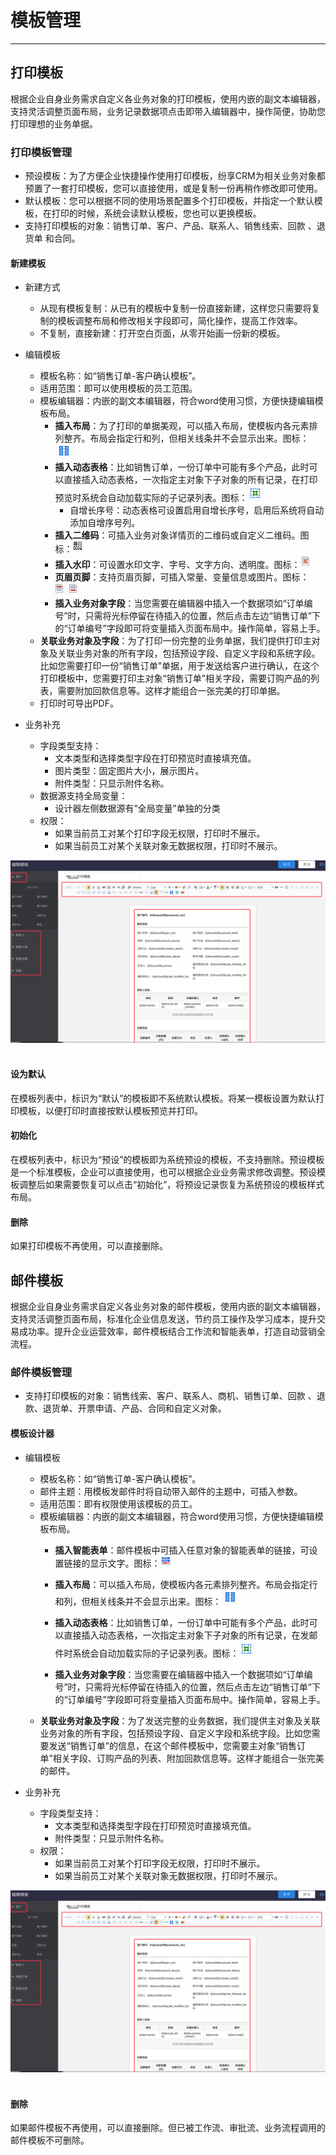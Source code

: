 
# 模板管理

---

## 打印模板
根据企业自身业务需求自定义各业务对象的打印模板，使用内嵌的副文本编辑器，支持灵活调整页面布局，业务记录数据项点击即带入编辑器中，操作简便，协助您打印理想的业务单据。



### 打印模板管理
- 预设模板：为了方便企业快捷操作使用打印模板，纷享CRM为相关业务对象都预置了一套打印模板，您可以直接使用，或是复制一份再稍作修改即可使用。
- 默认模板：您可以根据不同的使用场景配置多个打印模板，并指定一个默认模板，在打印的时候，系统会读默认模板，您也可以更换模板。
- 支持打印模板的对象：销售订单、客户、产品、联系人、销售线索、回款 、退货单 和合同。

#### 新建模板
- 新建方式
    - 从现有模板复制：从已有的模板中复制一份直接新建，这样您只需要将复制的模板调整布局和修改相关字段即可，简化操作，提高工作效率。
    - 不复制，直接新建：打开空白页面，从零开始画一份新的模板。
- 编辑模板
    - 模板名称：如“销售订单-客户确认模板”。
    - 适用范围：即可以使用模板的员工范围。
    - 模板编辑器：内嵌的副文本编辑器，符合word使用习惯，方便快捷编辑模板布局。
        - **插入布局**：为了打印的单据美观，可以插入布局，使模板内各元素排列整齐。布局会指定行和列，但相关线条并不会显示出来。图标：![image](./images/image_1bgvgbl7b1s9k1e0l1jpkknl5aq3h.png)
        - **插入动态表格**：比如销售订单，一份订单中可能有多个产品，此时可以直接插入动态表格，一次指定主对象下子对象的所有记录，在打印预览时系统会自动加载实际的子记录列表。图标：![image](./images/image_1bgvgcfccvvmc4u94n1qa09as3u.png)
            - 自增长序号：动态表格可设置启用自增长序号，启用后系统将自动添加自增序号列。
        - **插入二维码**：可插入业务对象详情页的二维码或自定义二维码。图标：![image_1bqc4k4uk18sk1hqr1vk71ha71enm9.png-0.3kB][1]
        - **插入水印**：可设置水印文字、字号、文字方向、透明度。图标：![image_1bqc4mvq8kko6gr1c2iv6o1pahm.png-0.5kB][2]
        - **页眉页脚**：支持页眉页脚，可插入常量、变量信息或图片。图标：![image_1bqc4o7k3est13ki11cf1qoo1vrr13.png-0.5kB][3]
        - **插入业务对象字段**：当您需要在编辑器中插入一个数据项如“订单编号”时，只需将光标停留在待插入的位置，然后点击左边“销售订单”下的“订单编号”字段即可将变量插入页面布局中。操作简单，容易上手。
    - **关联业务对象及字段**：为了打印一份完整的业务单据，我们提供打印主对象及关联业务对象的所有字段，包括预设字段、自定义字段和系统字段。比如您需要打印一份“销售订单”单据，用于发送给客户进行确认，在这个打印模板中，您需要打印主对象“销售订单”相关字段，需要订购产品的列表，需要附加回款信息等。这样才能组合一张完美的打印单据。
    - 打印时可导出PDF。

- 业务补充  
    - 字段类型支持：
        - 文本类型和选择类型字段在打印预览时直接填充值。
        - 图片类型：固定图片大小，展示图片。
        - 附件类型：只显示附件名称。
    - 数据源支持全局变量：
        - 设计器左侧数据源有“全局变量”单独的分类
    - 权限：
        - 如果当前员工对某个打印字段无权限，打印时不展示。
        - 如果当前员工对某个关联对象无数据权限，打印时不展示。

 ![image](./images/image_1bgvfooc4pcg140r1vomfln1o0s2a.png)
​       

#### 设为默认
在模板列表中，标识为“默认”的模板即不系统默认模板。将某一模板设置为默认打印模板，以便打印时直接按默认模板预览并打印。

#### 初始化
在模板列表中，标识为“预设”的模板即为系统预设的模板，不支持删除。预设模板是一个标准模板，企业可以直接使用，也可以根据企业业务需求修改调整。预设模板调整后如果需要恢复可以点击“初始化”，将预设记录恢复为系统预设的模板样式布局。

#### 删除
如果打印模板不再使用，可以直接删除。

## 邮件模板
根据企业自身业务需求自定义各业务对象的邮件模板，使用内嵌的副文本编辑器，支持灵活调整页面布局，标准化企业信息发送，节约员工操作及学习成本，提升交易成功率。提升企业运营效率，邮件模板结合工作流和智能表单，打造自动营销全流程。

### 邮件模板管理
- 支持打印模板的对象：销售线索、客户、联系人、商机、销售订单、回款 、退款、退货单、开票申请、产品、合同和自定义对象。

#### 模板设计器
- 编辑模板
    - 模板名称：如“销售订单-客户确认模板”。
    - 邮件主题：用模板发邮件时将自动带入邮件的主题中，可插入参数。
    - 适用范围：即有权限使用该模板的员工。
    - 模板编辑器：内嵌的副文本编辑器，符合word使用习惯，方便快捷编辑模板布局。
        - **插入智能表单**：邮件模板中可插入任意对象的智能表单的链接，可设置链接的显示文字。图标：![image_1bqc3um546it1nqkeu644511so9.png-0.2kB][4]
        - **插入布局**：可以插入布局，使模板内各元素排列整齐。布局会指定行和列，但相关线条并不会显示出来。图标：![image](./images/image_1bgvgbl7b1s9k1e0l1jpkknl5aq3h.png)
        - **插入动态表格**：比如销售订单，一份订单中可能有多个产品，此时可以直接插入动态表格，一次指定主对象下子对象的所有记录，在发邮件时系统会自动加载实际的子记录列表。图标：![image](./images/image_1bgvgcfccvvmc4u94n1qa09as3u.png)

        - **插入业务对象字段**：当您需要在编辑器中插入一个数据项如“订单编号”时，只需将光标停留在待插入的位置，然后点击左边“销售订单”下的“订单编号”字段即可将变量插入页面布局中。操作简单，容易上手。
    - **关联业务对象及字段**：为了发送完整的业务数据，我们提供主对象及关联业务对象的所有字段，包括预设字段、自定义字段和系统字段。比如您需要发送“销售订单”的信息，在这个邮件模板中，您需要主对象“销售订单”相关字段、订购产品的列表、附加回款信息等。这样才能组合一张完美的邮件。

- 业务补充  
    - 字段类型支持：
        - 文本类型和选择类型字段在打印预览时直接填充值。
        - 附件类型：只显示附件名称。
    - 权限：
        - 如果当前员工对某个打印字段无权限，打印时不展示。
        - 如果当前员工对某个关联对象无数据权限，打印时不展示。

 ![image](./images/image_1bgvfooc4pcg140r1vomfln1o0s2a.png)
​       

#### 删除
如果邮件模板不再使用，可以直接删除。但已被工作流、审批流、业务流程调用的邮件模板不可删除。


[4]: ./images/image_1bqc3um546it1nqkeu644511so9.png





[1]: ./images/image_1bqc4k4uk18sk1hqr1vk71ha71enm9.png
[2]: ./images/image_1bqc4mvq8kko6gr1c2iv6o1pahm.png
[3]: ./images/image_1bqc4o7k3est13ki11cf1qoo1vrr13.png